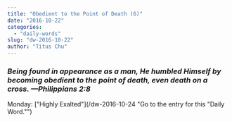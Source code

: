 ```yaml
---
title: "Obedient to the Point of Death (6)"
date: "2016-10-22"
categories: 
  - "daily-words"
slug: "dw-2016-10-22"
author: "Titus Chu"
---
```


### _Being found in appearance as a man, He humbled Himself by becoming obedient to the point of death, even death on a cross._ _—Philippians 2:8_

Monday: ["Highly Exalted"](/dw-2016-10-24 "Go to the entry for this "Daily Word."")

